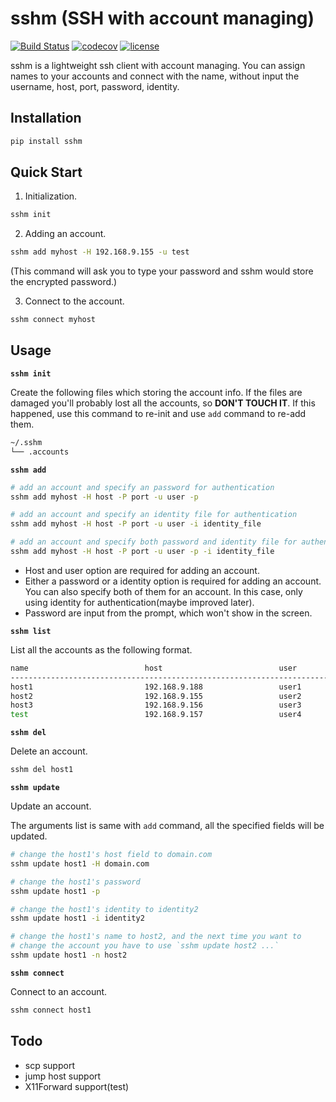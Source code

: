 # sshm (SSH with account managing)

[![Build Status](https://travis-ci.org/WqyJh/sshm.svg?branch=master)](https://travis-ci.org/WqyJh/sshm)
[![codecov](https://codecov.io/gh/WqyJh/sshm/branch/master/graph/badge.svg)](https://codecov.io/gh/WqyJh/sshm)
[![license](https://img.shields.io/badge/LICENCE-GPLv3-brightgreen.svg)](https://raw.githubusercontent.com/WqyJh/sshm/master/LICENSE)


sshm is a lightweight ssh client with account managing. You can assign names to your accounts and connect with the name, without input the username, host, port, password, identity.

## Installation

```bash
pip install sshm
```

## Quick Start

1. Initialization.

```bash
sshm init
```

2. Adding an account.

```bash
sshm add myhost -H 192.168.9.155 -u test
```

(This command will ask you to type your password and sshm would store the encrypted password.)

3. Connect to the account.

```bash
sshm connect myhost
```

## Usage

**`sshm init`**

Create the following files which storing the account info. If the files are damaged you'll probably 
lost all the accounts, so **DON'T TOUCH IT**. If this happened, use this command to re-init and use
`add` command to re-add them.

```bash
~/.sshm
└── .accounts
```

**`sshm add`**

```bash
# add an account and specify an password for authentication
sshm add myhost -H host -P port -u user -p

# add an account and specify an identity file for authentication
sshm add myhost -H host -P port -u user -i identity_file

# add an account and specify both password and identity file for authentication
sshm add myhost -H host -P port -u user -p -i identity_file
```

- Host and user option are required for adding an account.
- Either a password or a identity option is required for adding an account. You can also specify both of them for an account. In this case, only using identity for authentication(maybe improved later).
- Password are input from the prompt, which won't show in the screen.

**`sshm list`**

List all the accounts as the following format.

```bash
name                          host                          user
------------------------------------------------------------------------------------------
host1                         192.168.9.188                 user1
host2                         192.168.9.155                 user2
host3                         192.168.9.156                 user3
test                          192.168.9.157                 user4
```

**`sshm del`**

Delete an account.

```bash
sshm del host1
```

**`sshm update`**

Update an account.

The arguments list is same with `add` command, all the specified fields will be updated.

```bash
# change the host1's host field to domain.com
sshm update host1 -H domain.com

# change the host1's password
sshm update host1 -p

# change the host1's identity to identity2
sshm update host1 -i identity2

# change the host1's name to host2, and the next time you want to 
# change the account you have to use `sshm update host2 ...`
sshm update host1 -n host2
```

**`sshm connect`**

Connect to an account.

```bash
sshm connect host1
```

## Todo

- scp support
- jump host support
- X11Forward support(test)